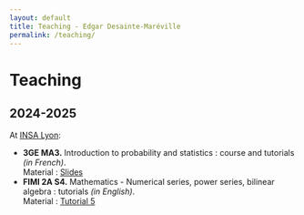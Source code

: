 ```yaml
---
layout: default
title: Teaching - Edgar Desainte-Maréville
permalink: /teaching/
---
```


# Teaching

## 2024-2025

At [INSA Lyon](https://www.insa-lyon.fr/):
- **3GE MA3.** Introduction to probability and statistics : course and tutorials *(in French)*. <br>
Material : [Slides](assets/files/Slide_MA3_stat_compl.pdf)
- **FIMI 2A S4.**  Mathematics - Numerical series, power series, bilinear algebra : tutorials *(in English)*. <br>
Material : [Tutorial 5](assets/files/05-series-TD-scan2.pdf)